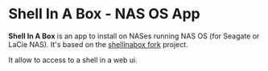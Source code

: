 Shell In A Box - NAS OS App
==================================

**Shell In A Box** is an app to install on NASes running NAS OS (for Seagate or LaCie NAS).
It's based on the [shellinabox fork](https://github.com/shellinabox/shellinabox) project.

It allow to access to a shell in a web ui.
